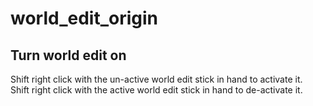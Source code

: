 # world_edit_origin

## Turn world edit on
Shift right click with the un-active world edit stick in hand to activate it.\
Shift right click with the active world edit stick in hand to de-activate it.
